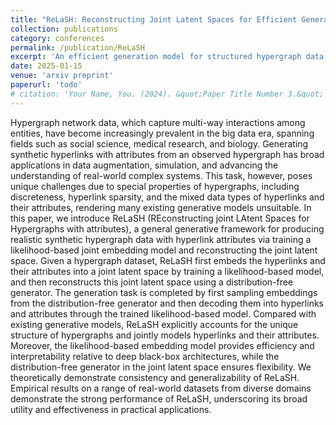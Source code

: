 ```yaml
---
title: "ReLaSH: Reconstructing Joint Latent Spaces for Efficient Generation of Synthetic Hypergraphs with Hyperlink Attributes"
collection: publications
category: conferences
permalink: /publication/ReLaSH
excerpt: 'An efficient generation model for structured hypergraph data with hyperlink attributes.'
date: 2025-01-15
venue: 'arxiv preprint'
paperurl: 'todo'
# citation: 'Your Name, You. (2024). &quot;Paper Title Number 3.&quot; <i>GitHub Journal of Bugs</i>. 1(3).'
---
```


Hypergraph network data, which capture multi-way interactions among entities, have become increasingly prevalent in the big data era, spanning fields such as social science, medical research, and biology. Generating synthetic hyperlinks with attributes from an observed hypergraph has broad applications in data augmentation, simulation, and advancing the understanding of real-world complex systems. This task, however, poses unique challenges due to special properties of hypergraphs, including discreteness, hyperlink sparsity, and the mixed data types of hyperlinks and their attributes, rendering many existing generative models unsuitable. In this paper, we introduce ReLaSH (REconstructing joint LAtent Spaces for Hypergraphs with attributes), a general generative framework for producing realistic synthetic hypergraph data with hyperlink attributes via training a likelihood-based joint embedding model and reconstructing the joint latent space. Given a hypergraph dataset, ReLaSH first embeds the hyperlinks and their attributes into a joint latent space by training a likelihood-based model, and then reconstructs this joint latent space using a distribution-free generator. The generation task is completed by first sampling embeddings from the distribution-free generator and then decoding them into hyperlinks and attributes through the trained likelihood-based model. Compared with existing generative models, ReLaSH explicitly accounts for the unique structure of hypergraphs and jointly models hyperlinks and their attributes. Moreover, the likelihood-based embedding model provides efficiency and interpretability relative to deep black-box architectures, while the distribution-free generator in the joint latent space ensures flexibility. We theoretically demonstrate consistency and generalizability of ReLaSH. Empirical results on a range of real-world datasets from diverse domains demonstrate the strong performance of ReLaSH, underscoring its broad utility and effectiveness in practical applications.
